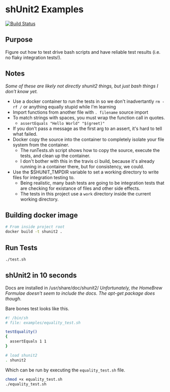 # shUnit2 Examples

[![Build Status](https://travis-ci.org/ckuhn203/shunit2Examples.svg?branch=master)](https://travis-ci.org/ckuhn203/shunit2Examples)

## Purpose

Figure out how to test drive bash scripts and have reliable test results (i.e. no flaky integration tests!).

## Notes

*Some of these are likely not directly shunit2 things, but just bash things I don't know yet.*

 - Use a docker container to run the tests in so we don't inadvertantly `rm -rf /` or anything equally stupid while I'm learning
 - Import functions from another file with `. filename` source import
 - To match strings with spaces, you must wrap the function call in quotes.
   * `assertEquals "Hello World" "$(greet)"`
 - If you don't pass a message as the first arg to an assert, it's hard to tell what failed.
 - Docker copy the source into the container to completely isolate your file system from the container.
   * The runTests.sh script shows how to copy the source, execute the tests, and clean up the container.
   * I don't bother with this in the travis ci build, because it's already running in a container there, 
       but for consistency, we could.
 - Use the $SHUNIT_TMPDIR variable to set a working directory to write files for integration testing to.
   * Being realistic, many bash tests are going to be integration tests that are checking for existance of files and other side effects.
   * The tests in this project use a `work` directory inside the current working directory.

## Building docker image

```bash
# From inside project root
docker build -t shunit2 .
```

## Run Tests

```bash
./test.sh
```

## shUnit2 in 10 seconds

Docs are installed in /usr/share/doc/shunit2/
*Unfortunately, the HomeBrew Formulae doesn't seem to include the docs. The apt-get package does though.*

Bare bones test looks like this.

```bash
#! /bin/sh
# file: examples/equality_test.sh

testEquality()
{
  assertEquals 1 1
}

# load shunit2
. shunit2
```

Which can be run by executing the `equality_test.sh` file.

```bash
chmod +x equality_test.sh
./equality_test.sh
```

